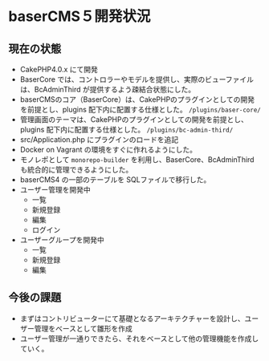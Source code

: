# baserCMS５開発状況

## 現在の状態

- CakePHP4.0.x にて開発
- BaserCore では、コントロラーやモデルを提供し、実際のビューファイルは、BcAdminThird が提供するよう疎結合状態にした。
- baserCMSのコア（BaserCore）は、CakePHPのプラグインとしての開発を前提とし、plugins 配下内に配置する仕様とした。 `/plugins/baser-core/`
- 管理画面のテーマは、CakePHPのプラグインとしての開発を前提とし、plugins 配下内に配置する仕様とした。 `/plugins/bc-admin-third/`
- src/Application.php にプラグインのロードを追記
- Docker on Vagrant の環境をすぐに作れるようにした。
- モノレポとして `monorepo-builder` を利用し、BaserCore、BcAdminThird も統合的に管理できるようにした。
- baserCMS4 の一部のテーブルを SQLファイルで移行した。
- ユーザー管理を開発中
  - 一覧
  - 新規登録
  - 編集
  - ログイン
- ユーザーグループを開発中
  - 一覧
  - 新規登録
  - 編集

## 今後の課題

- まずはコントリビューターにて基礎となるアーキテクチャーを設計し、ユーザー管理をベースとして雛形を作成
- ユーザー管理が一通りできたら、それをベースとして他の管理機能を作成していく。
